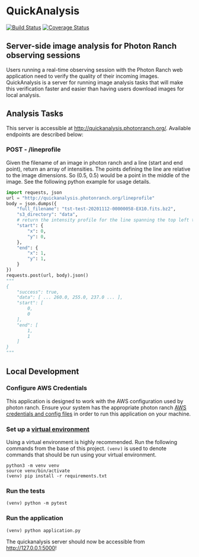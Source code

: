 # QuickAnalysis

[![Build Status](https://travis-ci.com/LCOGT/quickanalysis.svg?branch=main)](https://travis-ci.com/LCOGT/quickanalysis)
[![Coverage Status](https://coveralls.io/repos/github/LCOGT/quickanalysis/badge.svg?branch=main)](https://coveralls.io/github/LCOGT/quickanalysis?branch=main)

## Server-side image analysis for Photon Ranch observing sessions

Users running a real-time observing session with the Photon Ranch web application need to verify the quality of their incoming images.
QuickAnalysis is a server for running image analysis tasks that will make this verification faster and easier than having users download images for local analysis.

## Analysis Tasks

This server is accessible at http://quickanalysis.photonranch.org/.
Available endpoints are described below:

### POST - /lineprofile

Given the filename of an image in photon ranch and a line (start and end point), return an array of intensities. The points defining the line are relative to the image dimensions. So (0.5, 0.5) would be a point in the middle of the image. See the following python example for usage details. 

```python
import requests, json
url = "http://quickanalysis.photonranch.org/lineprofile"
body = json.dumps({ 
    "full_filename": "tst-test-20201112-00000058-EX10.fits.bz2",             
    "s3_directory": "data",
    # return the intensity profile for the line spanning the top left to bottom right corners.
    "start": {
        "x": 0,
        "y": 0,
    },
    "end": {
        "x": 1,
        "y": 1,
    }
})
requests.post(url, body).json()
"""
{
    "success": true,
    "data": [ ... 260.0, 255.0, 237.0 ... ], 
    "start": [
        0, 
        0
    ], 
    "end": [
        1, 
        1
    ]
}
"""
```

## Local Development

### **Configure AWS Credentials**

This application is designed to work with the AWS configuration used by photon ranch. 
Ensure your system has the appropriate photon ranch [AWS credentials and config files](https://docs.aws.amazon.com/cli/latest/userguide/cli-configure-files.html) in order to run this application on your machine.

### **Set up a [virtual environment](https://docs.python.org/3/tutorial/venv.html)**

Using a virtual environment is highly recommended. Run the following commands from the base of this project. `(venv)`
is used to denote commands that should be run using your virtual environment.

    python3 -m venv venv
    source venv/bin/activate
    (venv) pip install -r requirements.txt

### **Run the tests**

    (venv) python -m pytest

### **Run the application**

    (venv) python application.py

The quickanalysis server should now be accessible from <http://127.0.0.1:5000>!
